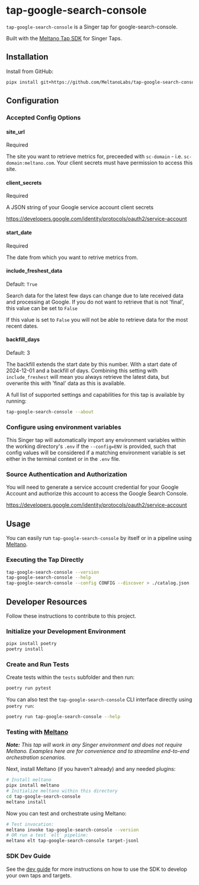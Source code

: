 # tap-google-search-console

`tap-google-search-console` is a Singer tap for google-search-console.

Built with the [Meltano Tap SDK](https://sdk.meltano.com) for Singer Taps.

## Installation

Install from GitHub:

```bash
pipx install git+https://github.com/MeltanoLabs/tap-google-search-console@main
```

## Configuration

### Accepted Config Options

#### site_url
Required

The site you want to retrieve metrics for, preceeded with `sc-domain` - i.e. `sc-domain:meltano.com`.
Your client secrets must have permission to access this site.

#### client_secrets
Required

A JSON string of your Google service account client secrets 

https://developers.google.com/identity/protocols/oauth2/service-account

#### start_date
Required

The date from which you want to retrive metrics from.

#### include_freshest_data
Default: `True`

Search data for the latest few days can change due to late received data and processing at Google. If you do not want to retrieve that is not 'final', this value can be set to `False`

If this value is set to `False` you will not be able to retrieve data for the most recent dates.

#### backfill_days
Default: 3

The backfill extends the start date by this number. With a start date of 2024-12-01 and a backfill of days. Combining this setting with `include_freshest` will mean you always retrieve the latest data, but overwrite this with 'final' data as this is available.

A full list of supported settings and capabilities for this
tap is available by running:

```bash
tap-google-search-console --about
```

### Configure using environment variables

This Singer tap will automatically import any environment variables within the working directory's
`.env` if the `--config=ENV` is provided, such that config values will be considered if a matching
environment variable is set either in the terminal context or in the `.env` file.

### Source Authentication and Authorization

You will need to generate a service account credential for your Google Account and authorize this account to access the Google Search Console.

https://developers.google.com/identity/protocols/oauth2/service-account

## Usage

You can easily run `tap-google-search-console` by itself or in a pipeline using [Meltano](https://meltano.com/).

### Executing the Tap Directly

```bash
tap-google-search-console --version
tap-google-search-console --help
tap-google-search-console --config CONFIG --discover > ./catalog.json
```

## Developer Resources

Follow these instructions to contribute to this project.

### Initialize your Development Environment

```bash
pipx install poetry
poetry install
```

### Create and Run Tests

Create tests within the `tests` subfolder and
  then run:

```bash
poetry run pytest
```

You can also test the `tap-google-search-console` CLI interface directly using `poetry run`:

```bash
poetry run tap-google-search-console --help
```

### Testing with [Meltano](https://www.meltano.com)

_**Note:** This tap will work in any Singer environment and does not require Meltano.
Examples here are for convenience and to streamline end-to-end orchestration scenarios._

<!--
Developer TODO:
Your project comes with a custom `meltano.yml` project file already created. Open the `meltano.yml` and follow any "TODO" items listed in
the file.
-->

Next, install Meltano (if you haven't already) and any needed plugins:

```bash
# Install meltano
pipx install meltano
# Initialize meltano within this directory
cd tap-google-search-console
meltano install
```

Now you can test and orchestrate using Meltano:

```bash
# Test invocation:
meltano invoke tap-google-search-console --version
# OR run a test `elt` pipeline:
meltano elt tap-google-search-console target-jsonl
```

### SDK Dev Guide

See the [dev guide](https://sdk.meltano.com/en/latest/dev_guide.html) for more instructions on how to use the SDK to
develop your own taps and targets.
